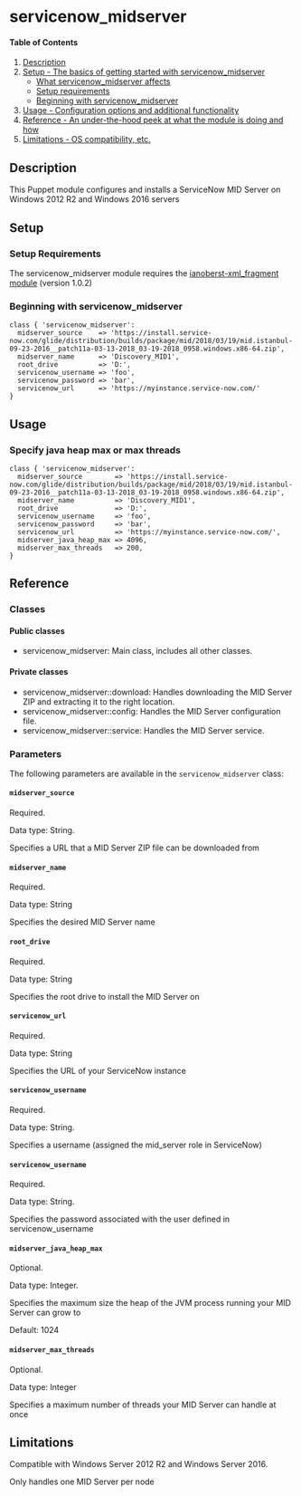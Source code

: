 
# servicenow_midserver

#### Table of Contents

1. [Description](#description)
2. [Setup - The basics of getting started with servicenow_midserver](#setup)
    * [What servicenow_midserver affects](#what-servicenow_midserver-affects)
    * [Setup requirements](#setup-requirements)
    * [Beginning with servicenow_midserver](#beginning-with-servicenow_midserver)
3. [Usage - Configuration options and additional functionality](#usage)
4. [Reference - An under-the-hood peek at what the module is doing and how](#reference)
5. [Limitations - OS compatibility, etc.](#limitations)

## Description

This Puppet module configures and installs a ServiceNow MID Server on Windows 2012 R2 and Windows 2016 servers

## Setup

### Setup Requirements

The servicenow_midserver module requires the [ianoberst-xml_fragment module](https://forge.puppet.com/ianoberst/xml_fragment) (version 1.0.2)

### Beginning with servicenow_midserver

```puppet
class { 'servicenow_midserver':
  midserver_source    => 'https://install.service-now.com/glide/distribution/builds/package/mid/2018/03/19/mid.istanbul-09-23-2016__patch11a-03-13-2018_03-19-2018_0958.windows.x86-64.zip',
  midserver_name      => 'Discovery_MID1',
  root_drive          => 'D:',
  servicenow_username => 'foo',
  servicenow_password => 'bar',
  servicenow_url      => 'https://myinstance.service-now.com/'
}
```

## Usage

### Specify java heap max or max threads

```puppet
class { 'servicenow_midserver':
  midserver_source        => 'https://install.service-now.com/glide/distribution/builds/package/mid/2018/03/19/mid.istanbul-09-23-2016__patch11a-03-13-2018_03-19-2018_0958.windows.x86-64.zip',
  midserver_name          => 'Discovery_MID1',
  root_drive              => 'D:',
  servicenow_username     => 'foo',
  servicenow_password     => 'bar',
  servicenow_url          => 'https://myinstance.service-now.com/',
  midserver_java_heap_max => 4096,
  midserver_max_threads   => 200,
}
```

## Reference

### Classes

#### Public classes

* servicenow_midserver: Main class, includes all other classes.

#### Private classes

* servicenow_midserver::download: Handles downloading the MID Server ZIP and extracting it to the right location.
* servicenow_midserver::config: Handles the MID Server configuration file.
* servicenow_midserver::service: Handles the MID Server service.

### Parameters

The following parameters are available in the `servicenow_midserver` class:

#### `midserver_source`

Required.

Data type: String.

Specifies a URL that a MID Server ZIP file can be downloaded from

#### `midserver_name`

Required.

Data type: String

Specifies the desired MID Server name

#### `root_drive`

Required.

Data type: String

Specifies the root drive to install the MID Server on

#### `servicenow_url`

Required.

Data type: String

Specifies the URL of your ServiceNow instance

#### `servicenow_username`

Required.

Data type: String.

Specifies a username (assigned the mid_server role in ServiceNow) 

#### `servicenow_username`

Required.

Data type: String.

Specifies the password associated with the user defined in servicenow_username

#### `midserver_java_heap_max`

Optional.

Data type: Integer.

Specifies the maximum size the heap of the JVM process running your MID Server can grow to

Default: 1024

#### `midserver_max_threads`

Optional.

Data type: Integer

Specifies a maximum number of threads your MID Server can handle at once

## Limitations

Compatible with Windows Server 2012 R2 and Windows Server 2016.

Only handles one MID Server per node
